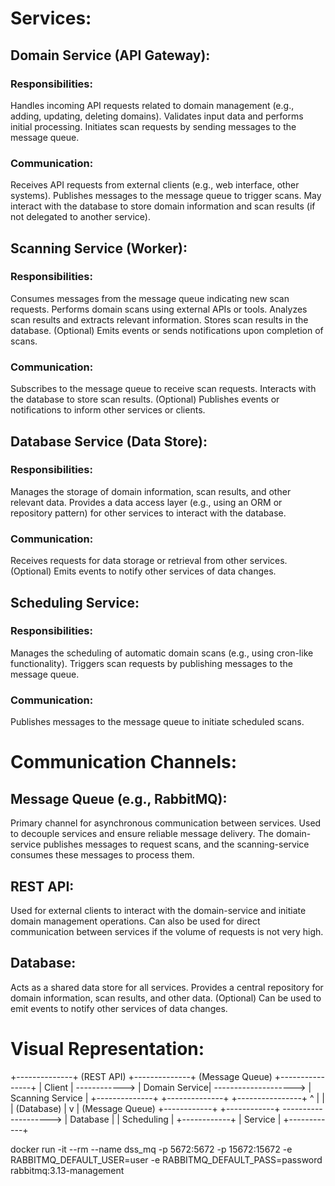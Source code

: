 # Services:

## Domain Service (API Gateway):

### Responsibilities:
Handles incoming API requests related to domain management (e.g., adding, updating, deleting domains).
Validates input data and performs initial processing.
Initiates scan requests by sending messages to the message queue.

### Communication:
Receives API requests from external clients (e.g., web interface, other systems).
Publishes messages to the message queue to trigger scans.
May interact with the database to store domain information and scan results (if not delegated to another service).

## Scanning Service (Worker):

### Responsibilities:
Consumes messages from the message queue indicating new scan requests.
Performs domain scans using external APIs or tools.
Analyzes scan results and extracts relevant information.
Stores scan results in the database.
(Optional) Emits events or sends notifications upon completion of scans.

### Communication:
Subscribes to the message queue to receive scan requests.
Interacts with the database to store scan results.
(Optional) Publishes events or notifications to inform other services or clients.

## Database Service (Data Store):

### Responsibilities:
Manages the storage of domain information, scan results, and other relevant data.
Provides a data access layer (e.g., using an ORM or repository pattern) for other services to interact with the database.

### Communication:
Receives requests for data storage or retrieval from other services.
(Optional) Emits events to notify other services of data changes.

## Scheduling Service:

### Responsibilities:
Manages the scheduling of automatic domain scans (e.g., using cron-like functionality).
Triggers scan requests by publishing messages to the message queue.

### Communication:
Publishes messages to the message queue to initiate scheduled scans.

# Communication Channels:

## Message Queue (e.g., RabbitMQ):

Primary channel for asynchronous communication between services.
Used to decouple services and ensure reliable message delivery.
The domain-service publishes messages to request scans, and the scanning-service consumes these messages to process them.

## REST API:

Used for external clients to interact with the domain-service and initiate domain management operations.
Can also be used for direct communication between services if the volume of requests is not very high.

## Database:

Acts as a shared data store for all services.
Provides a central repository for domain information, scan results, and other data.
(Optional) Can be used to emit events to notify other services of data changes.

# Visual Representation:

+--------------+     (REST API)    +--------------+      (Message Queue)     +----------------+
|  Client      |  ------------>  | Domain Service|  -------------------->  | Scanning Service |
+--------------+                  +--------------+                          +----------------+
^                                                 |
|                                                 | (Database)
|                                                 v
| (Message Queue)                            +------------+
+------------+  -------------------->          | Database    |
| Scheduling  |                                +------------+
| Service     |
+------------+

docker run -it --rm --name dss_mq -p 5672:5672 -p 15672:15672  -e RABBITMQ_DEFAULT_USER=user -e RABBITMQ_DEFAULT_PASS=password rabbitmq:3.13-management